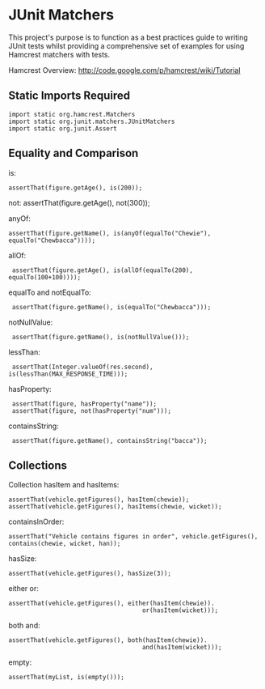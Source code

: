 JUnit Matchers
==============

This project's purpose is to function as a best practices guide to writing JUnit tests
whilst providing a comprehensive set of examples for using Hamcrest matchers with tests.

Hamcrest Overview: http://code.google.com/p/hamcrest/wiki/Tutorial

Static Imports Required
-----------------------

    import static org.hamcrest.Matchers
    import static org.junit.matchers.JUnitMatchers
    import static org.junit.Assert

Equality and Comparison
-----------------------

is:

    assertThat(figure.getAge(), is(200));
  
not:
    assertThat(figure.getAge(), not(300));
    
anyOf:

    assertThat(figure.getName(), is(anyOf(equalTo("Chewie"), equalTo("Chewbacca"))));

allOf:

     assertThat(figure.getAge(), is(allOf(equalTo(200), equalTo(100+100))));

equalTo and notEqualTo:

     assertThat(figure.getName(), is(equalTo("Chewbacca")));
     
notNullValue:

     assertThat(figure.getName(), is(notNullValue()));
     
lessThan:

     assertThat(Integer.valueOf(res.second), is(lessThan(MAX_RESPONSE_TIME)));
     
hasProperty:

     assertThat(figure, hasProperty("name"));
     assertThat(figure, not(hasProperty("num")));

containsString:

     assertThat(figure.getName(), containsString("bacca"));

Collections
-----------

Collection hasItem and hasItems:

    assertThat(vehicle.getFigures(), hasItem(chewie));
    assertThat(vehicle.getFigures(), hasItems(chewie, wicket));
    
containsInOrder:
  
    assertThat("Vehicle contains figures in order", vehicle.getFigures(), contains(chewie, wicket, han));
    
hasSize:

    assertThat(vehicle.getFigures(), hasSize(3));
    
either or:

    assertThat(vehicle.getFigures(), either(hasItem(chewie)).
                                         or(hasItem(wicket)));
                                         
both and:

    assertThat(vehicle.getFigures(), both(hasItem(chewie)).
                                         and(hasItem(wicket)));
empty:

    assertThat(myList, is(empty()));
